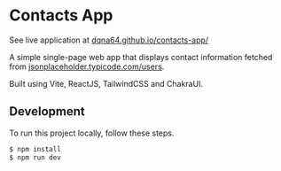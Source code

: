 # Contacts App

See live application at [dqna64.github.io/contacts-app/](https://dqna64.github.io/contacts-app/)

A simple single-page web app that displays contact information fetched from [jsonplaceholder.typicode.com/users](https://jsonplaceholder.typicode.com/users).

Built using Vite, ReactJS, TailwindCSS and ChakraUI.

## Development

To run this project locally, follow these steps.

```bash
$ npm install
$ npm run dev
```
